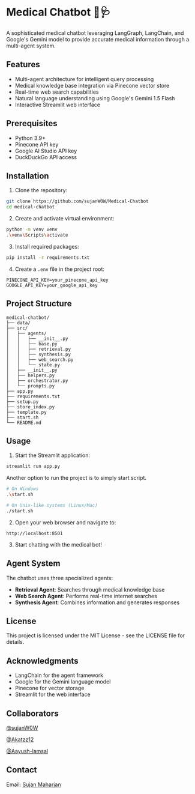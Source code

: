 # Medical Chatbot 🤖🩺

A sophisticated medical chatbot leveraging LangGraph, LangChain, and Google's Gemini model to provide accurate medical information through a multi-agent system.

## Features

-   Multi-agent architecture for intelligent query processing
-   Medical knowledge base integration via Pinecone vector store
-   Real-time web search capabilities
-   Natural language understanding using Google's Gemini 1.5 Flash
-   Interactive Streamlit web interface

## Prerequisites

-   Python 3.9+
-   Pinecone API key
-   Google AI Studio API key
-   DuckDuckGo API access

## Installation

1. Clone the repository:

```bash
git clone https://github.com/sujanW0W/Medical-Chatbot
cd medical-chatbot
```

2. Create and activate virtual environment:

```bash
python -m venv venv
.\venv\Scripts\activate
```

3. Install required packages:

```bash
pip install -r requirements.txt
```

4. Create a `.env` file in the project root:

```env
PINECONE_API_KEY=your_pinecone_api_key
GOOGLE_API_KEY=your_google_api_key
```

## Project Structure

```
medical-chatbot/
├── data/
├── src/
│   ├── agents/
│   │   ├── __init__.py
│   │   ├── base.py
│   │   ├── retrieval.py
│   │   ├── synthesis.py
│   │   ├── web_search.py
│   │   └── state.py
│   ├── __init__.py
│   ├── helpers.py
│   ├── orchestrator.py
│   └── prompts.py
├── app.py
├── requirements.txt
├── setup.py
├── store_index.py
├── template.py
├── start.sh
└── README.md
```

## Usage

1. Start the Streamlit application:

```bash
streamlit run app.py
```

Another option to run the project is to simply start script.

```bash
# On Windows
.\start.sh

# On Unix-like systems (Linux/Mac)
./start.sh
```

2. Open your web browser and navigate to:

```
http://localhost:8501
```

3. Start chatting with the medical bot!

## Agent System

The chatbot uses three specialized agents:

-   **Retrieval Agent**: Searches through medical knowledge base
-   **Web Search Agent**: Performs real-time internet searches
-   **Synthesis Agent**: Combines information and generates responses

## License

This project is licensed under the MIT License - see the LICENSE file for details.

## Acknowledgments

-   LangChain for the agent framework
-   Google for the Gemini language model
-   Pinecone for vector storage
-   Streamlit for the web interface

## Collaborators

[@sujanW0W](https://github.com/sujanW0W)

[@Akatzz12](https://github.com/Akatzz12)

[@Aayush-lamsal](https://github.com/aayush-lamsal)

## Contact

Email: [Sujan Maharjan](mailto:sujan.maharjan.1@ndsu.edu)
